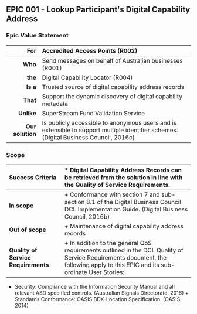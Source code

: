 ## EPIC 001 - Lookup Participant's Digital Capability Address

### Epic Value Statement


|For | Accredited Access Points (R002)|
|---:|:---|
|**Who** | Send messages on behalf of Australian businesses (R001)|
|**the** | Digital Capability Locator (R004)|
|**Is a** | Trusted source of digital capability address records|
|**That** | Support the dynamic discovery of digital capability metadata|
|**Unlike** | SuperStream Fund Validation Service|
|**Our solution** | Is publicly accessible to anonymous users and is extensible to support multiple identifier schemes. (Digital Business Council, 2016c)|

### Scope


Success Criteria | * Digital Capability Address Records can be retrieved from the solution in line with the Quality of Service Requirements.
:---|:---
**In scope** | + Conformance with section 7 and sub-section 8.1 of the Digital Business Council DCL Implementation Guide. (Digital Business Council, 2016b)
**Out of scope** | + Maintenance of digital capability address records
**Quality of Service Requirements** | + In addition to the general QoS requirements outlined in the DCL Quality of Service Requirements document, the following apply to this EPIC and its sub-ordinate User Stories: 
+ Security: Compliance with the Information Security Manual and all relevant ASD specified controls. (Australian Signals Directorate, 2016) + Standards Conformance: OASIS BDX-Location Specification. (OASIS, 2014)

